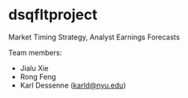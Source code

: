 # dsqfltproject
Market Timing Strategy, Analyst Earnings Forecasts

Team members:
- Jialu Xie
- Rong Feng
- Karl Dessenne (karld@nyu.edu)


